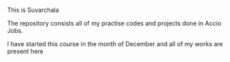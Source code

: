 This is Suvarchala

The repository consists all of my practise codes and projects done in Accio Jobs.

I have started this course in the month of December and all of my works are present here